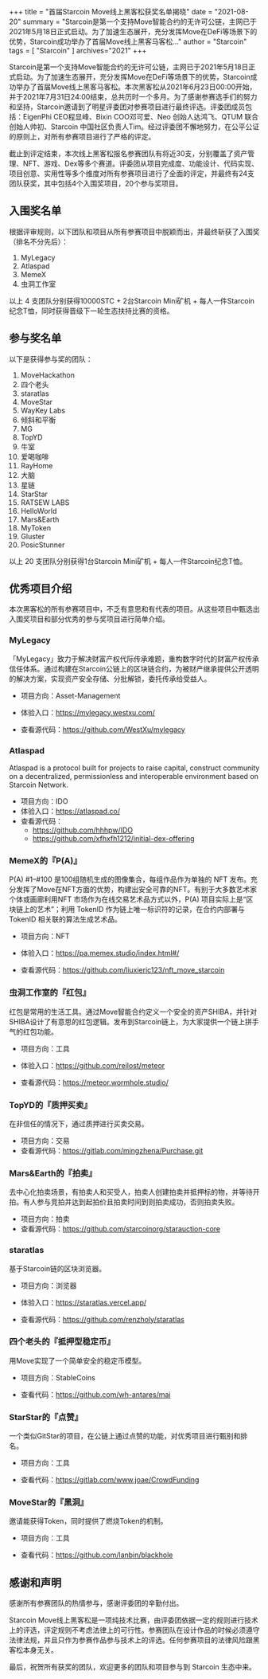 +++
title = "首届Starcoin Move线上黑客松获奖名单揭晓"
date = "2021-08-20"
summary = "Starcoin是第一个支持Move智能合约的无许可公链，主网已于2021年5月18日正式启动。为了加速生态展开，充分发挥Move在DeFi等场景下的优势，Starcoin成功举办了首届Move线上黑客马客松..."
author = "Starcoin"
tags = [
    "Starcoin"
]
archives="2021"
+++

Starcoin是第一个支持Move智能合约的无许可公链，主网已于2021年5月18日正式启动。为了加速生态展开，充分发挥Move在DeFi等场景下的优势，Starcoin成功举办了首届Move线上黑客马客松。本次黑客松从2021年6月23日00:00开始，并于2021年7月31日24:00结束，总共历时一个多月。为了感谢参赛选手们的努力和坚持，Starcoin邀请到了明星评委团对参赛项目进行最终评选。评委团成员包括：EigenPhi CEO程显峰、Bixin COO邓可爱、Neo 创始人达鸿飞、QTUM 联合创始人帅初、Starcoin 中国社区负责人Tim。经过评委团不懈地努力，在公平公证的原则上，对所有参赛项目进行了严格的评定。

截止到评定结束，本次线上黑客松报名参赛团队有将近30支，分别覆盖了资产管理、NFT、游戏、Dex等多个赛道。评委团从项目完成度、功能设计、代码实现、项目创意、实用性等多个维度对所有参赛项目进行了全面的评定，并最终有24支团队获奖，其中包括4个入围奖项目，20个参与奖项目。



## 入围奖名单

根据评审规则，以下团队和项目从所有参赛项目中脱颖而出，并最终斩获了入围奖（排名不分先后）：

1. MyLegacy
2. Atlaspad
3. MemeX
4. 虫洞工作室

以上 4 支团队分别获得10000STC + 2台Starcoin Mini矿机 + 每人一件Starcoin纪念T恤，同时获得晋级下一轮生态扶持比赛的资格。



## 参与奖名单

以下是获得参与奖的团队：

1. MoveHackathon
2. 四个老头
3. staratlas
4. MoveStar
5. WayKey Labs
6. 倾斜和平衡
7. MG
8. TopYD
9. 牛室
10. 爱喝咖啡
11. RayHome
12. 大脑
13. 星链
14. StarStar
15. RATSEW LABS
16. HelloWorld
17. Mars&Earth
18. MyToken
19. Gluster
20. PosicStunner

以上 20 支团队分别获得1台Starcoin Mini矿机 + 每人一件Starcoin纪念T恤。



## 优秀项目介绍

本次黑客松的所有参赛项目中，不乏有意思和有代表的项目。从这些项目中甄选出入围奖项目和部分优秀的参与奖项目进行简单介绍。

### MyLegacy
「MyLegacy」致力于解决财富产权代际传承难题，重构数字时代的财富产权传承信任体系。通过构建在Starcoin公链上的区块链合约，为被财产继承提供公开透明的解决方案，实现资产安全存储、分批解锁，委托传承给受益人。

* 项目方向：Asset-Management

* 体验入口：https://mylegacy.westxu.com/

* 查看源代码：https://github.com/WestXu/mylegacy



### Atlaspad

Atlaspad is a protocol built for projects to raise capital, construct community on a decentralized, permissionless and interoperable environment based on Starcoin Network. 

* 项目方向：IDO
* 体验入口：https://atlaspad.co/
* 查看源代码：
  * https://github.com/hhhpw/IDO
  * https://github.com/xfhxfh1212/initial-dex-offering



### MemeX的『P(A)』

P(A) #1–#100 是100组随机生成的图像集合，每组作品作为单独的 NFT 发布。充分发挥了Move在NFT方面的优势，构建出安全可靠的NFT。有别于大多数艺术家个体或画廊利用NFT 市场作为在线交易艺术品方式以外，P(A) 项目实际上是“区块链上的艺术”；利用 TokenID 作为链上唯一标识符的记录，在合约内部署与 TokenID 相关联的算法生成艺术品。

* 项目方向：NFT
* 体验入口：https://pa.memex.studio/index.html#/

* 查看源代码：https://github.com/liuxieric123/nft_move_starcoin



### 虫洞工作室的『红包』

红包是常用的生活工具。通过Move智能合约定义一个安全的资产SHIBA，并针对SHIBA设计了有意思的红包逻辑。发布到Starcoin链上，为大家提供一个链上拼手气的红包功能。

* 项目方向：工具
* 体验入口：https://github.com/reilost/meteor

* 查看源代码：https://meteor.wormhole.studio/



### TopYD的『质押买卖』

在非信任的情况下，通过质押进行买卖交易。

* 项目方向：交易
* 查看源代码：https://gitlab.com/mingzhena/Purchase.git



### Mars&Earth的『拍卖』

去中心化拍卖场景，有拍卖人和买受人，拍卖人创建拍卖并抵押标的物，并等待开拍。有人参与竞拍并达到起拍价且拍卖时间到则拍卖成功，否则拍卖失败。

* 项目方向：拍卖
* 查看源代码：https://github.com/starcoinorg/starauction-core



### staratlas

基于Starcoin链的区块浏览器。

* 项目方向：浏览器

* 体验入口：https://staratlas.vercel.app/

* 查看源代码：https://github.com/renzholy/staratlas



### 四个老头的『抵押型稳定币』

用Move实现了一个简单安全的稳定币模型。

* 项目方向：StableCoins

* 查看代码：https://github.com/wh-antares/mai 



### StarStar的『点赞』

一个类似GitStar的项目，在公链上通过点赞的功能，对优秀项目进行甄别和排名。

* 项目方向：工具

* 查看代码：https://gitlab.com/www.joae/CrowdFunding



### MoveStar的『黑洞』

邀请能获得Token，同时提供了燃烧Token的机制。

* 项目方向：工具

* 查看代码：https://github.com/lanbin/blackhole



## 感谢和声明

感谢所有参赛团队的热情参与，感谢评委团的辛勤付出。

Starcoin Move线上黑客松是一项纯技术比赛，由评委团依据一定的规则进行技术上的评选，评定规则不考虑法律上的可行性。参赛团队在设计作品的时候必须遵守法律法规，并且只作为参赛作品参与技术上的评选。任何参赛项目的法律风险跟黑客松本身无关。

最后，祝贺所有获奖的团队，欢迎更多的团队和项目参与到 Starcoin 生态中来。

